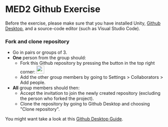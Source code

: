 # MED2 Github Exercise

Before the exercise, please make sure that you have installed Unity, [Github Desktop](https://desktop.github.com), and a source-code editor (such as Visual Studio Code).

### Fork and clone repository
- Go in pairs or groups of 3.
- **One** person from the group should:
  - Fork this Github repository by pressing the button in the top right corner: <img src="https://github.com/malteerasmussen/MED2-github-exercise/blob/main/Fork%20button.png" height="25">
  - Add the other group members by going to Settings > Collaborators > Add people.
- **All** group members should then:
  - Accept the invitation to join the newly created repository (excluding the person who forked the project).
  - Clone the repository by going to Github Desktop and choosing "Clone repository".







You might want take a look at this [Github Desktop Guide](https://docs.github.com/en/desktop/installing-and-configuring-github-desktop/overview/creating-your-first-repository-using-github-desktop).

